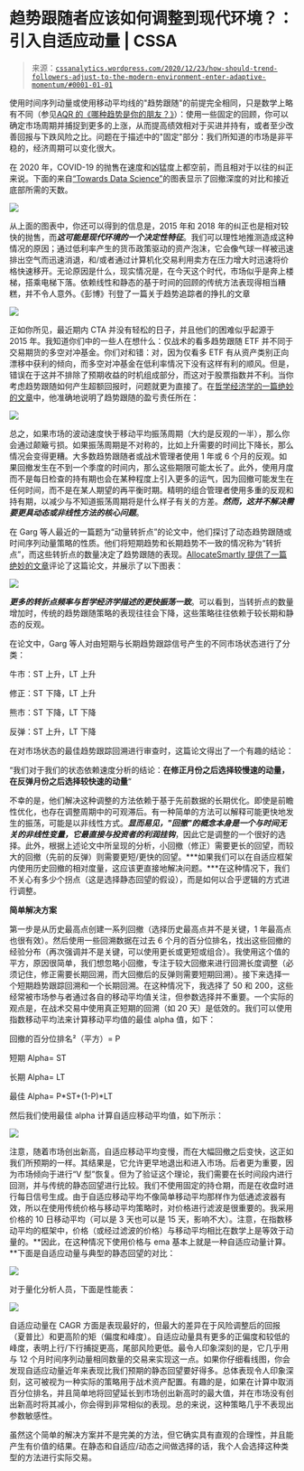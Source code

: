 <!--yml

分类：未分类

日期：2024 年 05 月 12 日 17:38:24

-->

# 趋势跟随者应该如何调整到现代环境？：引入自适应动量 | CSSA

> 来源：[`cssanalytics.wordpress.com/2020/12/23/how-should-trend-followers-adjust-to-the-modern-environment-enter-adaptive-momentum/#0001-01-01`](https://cssanalytics.wordpress.com/2020/12/23/how-should-trend-followers-adjust-to-the-modern-environment-enter-adaptive-momentum/#0001-01-01)

使用时间序列动量或使用移动平均线的"趋势跟随"的前提完全相同，只是数学上略有不同（参见[AQR 的《哪种趋势是你的朋友？》](https://www.aqr.com/Insights/Research/Journal-Article/Which-Trend-Is-Your-Friend)）：使用一些固定的回顾，你可以确定市场周期并捕捉到更多的上涨，从而提高绩效相对于买进并持有，或者至少改善回报与下跌风险之比。问题在于描述中的"固定"部分：我们所知道的市场是非平稳的，经济周期可以变化很大。

在 2020 年，COVID-19 的抛售在速度和凶猛度上都空前，而且相对于以往的纠正来说。下面的来自[“Towards Data Science”](https://towardsdatascience.com/understanding-the-2020-us-stock-market-drop-using-data-visualizations-bccd2d91bf9f)的图表显示了回撤深度的对比和接近底部所需的天数。 

![](https://cssanalytics.files.wordpress.com/2020/12/covid-drawdown.png)

从上面的图表中，你还可以得到的信息是，2015 年和 2018 年的纠正也是相对较快的抛售，而***这可能是现代环境的一个决定性特征***。我们可以理性地推测造成这种情况的原因；通过低利率产生的货币政策驱动的资产泡沫，它会像气球一样被迅速排出空气而迅速消退，和/或者通过计算机化交易利用卖方在压力增大时迅速将价格快速移开。无论原因是什么，现实情况是，在今天这个时代，市场似乎是奔上楼梯，搭乘电梯下落。依赖线性和静态的基于时间的回顾的传统方法表现得相当糟糕，并不令人意外。《彭博》刊登了一篇关于趋势追踪者的挣扎的文章

![](https://cssanalytics.files.wordpress.com/2020/12/the-trend-isnt-always-your-friend.jpg)

正如你所见，最近期内 CTA 并没有轻松的日子，并且他们的困难似乎起源于 2015 年。我知道你们中的一些人在想什么：仅战术的看多趋势跟随 ETF 并不同于交易期货的多空对冲基金。你们对和错：对，因为仅看多 ETF 有从资产类别正向漂移中获利的倾向，而多空对冲基金在低利率情况下没有这样有利的顺风。但是，错误在于这并不排除了预期收益的时机组成部分，而这对于股票指数并不利。当你考虑趋势跟随如何产生超额回报时，问题就更为直接了。在[哲学经济学的一篇绝妙的文章](http://www.philosophicaleconomics.com/2016/01/gtt/)中，他准确地说明了趋势跟随的盈亏责任所在：

![](https://cssanalytics.files.wordpress.com/2020/12/trend-following-math.jpg)

总之，如果市场的波动速度快于移动平均振荡周期（大约是反观的一半），那么你会通过颠簸亏损。如果振荡周期是不对称的，比如上升需要的时间比下降长，那么情况会变得更糟。大多数趋势跟随者或战术管理者使用 1 年或 6 个月的反观。如果回撤发生在不到一个季度的时间内，那么这些期限可能太长了。此外，使用月度而不是每日检查的持有期也会在某种程度上引入更多的运气，因为回撤可能发生在任何时间，而不是在某人期望的再平衡时期。精明的组合管理者使用多重的反观和持有期，以减少与不知道振荡周期将是什么样子有关的方差。***然而，这并不解决需要更具动态或非线性方法的核心问题***。

在 Garg 等人最近的一篇题为“动量转折点”的论文中，他们探讨了动态趋势跟随或时间序列动量策略的性质。他们将短期趋势和长期趋势不一致的情况称为“转折点”，而这些转折点的数量决定了趋势跟随的表现。[AllocateSmartly 提供了一篇绝妙的文章](https://allocatesmartly.com/momentum-turning-points/?aff=634)评论了这篇论文，并展示了以下图表：

![](https://cssanalytics.files.wordpress.com/2020/12/impact-of-turning-points.png)

***更多的转折点频率与哲学经济学描述的更快振荡一致***。可以看到，当转折点的数量增加时，传统的趋势跟随策略的表现往往会下降，这些策略往往依赖于较长期和静态的反观。

在论文中，Garg 等人对由短期与长期趋势跟踪信号产生的不同市场状态进行了分类：

牛市：ST 上升，LT 上升

修正：ST 下降，LT 上升

熊市：ST 下降，LT 下降

反弹：ST 上升，LT 下降

在对市场状态的最佳趋势跟踪回溯进行审查时，这篇论文得出了一个有趣的结论：

“我们对于我们的状态依赖速度分析的结论：**在修正月份之后选择较慢速的动量，在反弹月份之后选择较快速的动量**“

不幸的是，他们解决这种调整的方法依赖于基于先前数据的长期优化。即使是前瞻性优化，也存在调整周期中的可观滞后。有一种简单的方法可以解释可能更快地发生的振荡，可能是以非线性方式。***显而易见，"回撤"的概念本身是一个与时间无关的非线性变量，它最直接与投资者的利润挂钩***，因此它是调整的一个很好的选择。此外，根据上述论文中所呈现的分析，小回撤（修正）需要更长的回望，而较大的回撤（先前的反弹）则需要更短/更快的回望。***如果我们可以在自适应框架内使用历史回撤的相对度量，这应该更直接地解决问题。***在这种情况下，我们不关心有多少个拐点（这是选择静态回望的假设），而是如何以合乎逻辑的方式进行调整。

**简单解决方案**

第一步是从历史最高点创建一系列回撤（选择历史最高点并不是关键，1 年最高点也很有效）。然后使用一些回溯数据在过去 6 个月的百分位排名，找出这些回撤的经验分布（再次强调并不是关键，可以使用更长或更短或组合）。我使用这个值的平方，原因很简单，我们想忽略小回撤，专注于较大回撤来进行回溯长度调整（必须记住，修正需要长期回溯，而大回撤后的反弹则需要短期回溯）。接下来选择一个短期趋势跟踪回溯和一个长期回溯。在这种情况下，我选择了 50 和 200，这些经常被市场参与者通过各自的移动平均值关注，但参数选择并不重要。一个实际的观点是，在战术交易中使用真正短期的回溯（如 20 天）是低效的。我们可以使用指数移动平均法来计算移动平均值的最佳 alpha 值，如下：

回撤的百分位排名²（平方）= P

短期 Alpha= ST

长期 Alpha= LT

最佳 Alpha= P*ST+(1-P)*LT

然后我们使用最佳 alpha 计算自适应移动平均值，如下所示：

![](https://cssanalytics.files.wordpress.com/2020/12/adaptive-momentum-2.png)

注意，随着市场创出新高，自适应移动平均变慢，而在大幅回撤之后变快，这正如我们所预期的一样。其结果是，它允许更早地退出和进入市场。后者更为重要，因为市场倾向于进行“V 型”恢复。但为了验证这个理论，我们需要在长时间段内进行回测，并与传统的静态回望进行比较。我们不使用固定的持仓期，而是在收盘时进行每日信号生成。由于自适应移动平均不像简单移动平均那样作为低通滤波器有效，所以在使用传统价格与移动平均策略时，对价格进行滤波是很重要的。我采用价格的 10 日移动平均（可以是 3 天也可以是 15 天，影响不大）。注意，在指数移动平均的框架中，价格（或经过滤波的价格）与移动平均相比在数学上是等效于动量的。**因此，在这种情况下使用价格与 ema 基本上就是一种自适应动量计算。**下面是自适应动量与典型的静态回望的对比：

![](https://cssanalytics.files.wordpress.com/2020/12/adpative-momentum-1.png)

对于量化分析人员，下面是性能表：

![](https://cssanalytics.files.wordpress.com/2020/12/adaptive-table.png)

自适应动量在 CAGR 方面是表现最好的，但最大的差异在于风险调整后的回报（夏普比）和更高阶的矩（偏度和峰度）。自适应动量具有更多的正偏度和较低的峰度，表明上行/下行捕捉更高，尾部风险更低。最令人印象深刻的是，它几乎用与 12 个月时间序列动量相同数量的交易来实现这一点。如果你仔细看线图，你会发现自适应动量近年来表现比我们预期的静态回望要好得多。总体表现令人印象深刻，这可被视为一种实际的策略用于战术资产配置。有趣的是，如果在计算中取消百分位排名，并且简单地将回望延长到市场创出新高时的最大值，并在市场没有创出新高时将其减小，你会得到非常相似的表现。总的来说，这种策略几乎不表现出参数敏感性。

虽然这个简单的解决方案并不是完美的方法，但它确实具有直观的合理性，并且能产生有价值的结果。在静态和自适应/动态之间做选择的话，我个人会选择这种类型的方法进行实际交易。
